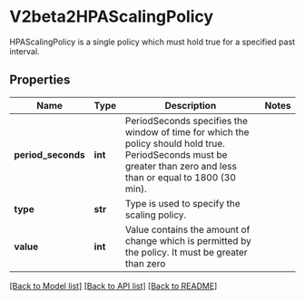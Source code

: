 # V2beta2HPAScalingPolicy

HPAScalingPolicy is a single policy which must hold true for a specified past interval.
## Properties
Name | Type | Description | Notes
------------ | ------------- | ------------- | -------------
**period_seconds** | **int** | PeriodSeconds specifies the window of time for which the policy should hold true. PeriodSeconds must be greater than zero and less than or equal to 1800 (30 min). | 
**type** | **str** | Type is used to specify the scaling policy. | 
**value** | **int** | Value contains the amount of change which is permitted by the policy. It must be greater than zero | 

[[Back to Model list]](../README.md#documentation-for-models) [[Back to API list]](../README.md#documentation-for-api-endpoints) [[Back to README]](../README.md)



